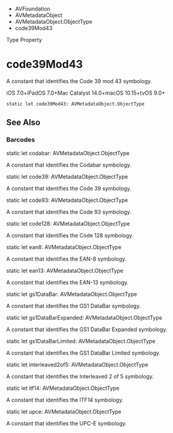 

- AVFoundation
- AVMetadataObject
- AVMetadataObject.ObjectType
-  code39Mod43 

Type Property

# code39Mod43

A constant that identifies the Code 39 mod 43 symbology.

iOS 7.0+iPadOS 7.0+Mac Catalyst 14.0+macOS 10.15+tvOS 9.0+

``` source
static let code39Mod43: AVMetadataObject.ObjectType
```

## See Also

### Barcodes

static let codabar: AVMetadataObject.ObjectType

A constant that identifies the Codabar symbology.

static let code39: AVMetadataObject.ObjectType

A constant that identifies the Code 39 symbology.

static let code93: AVMetadataObject.ObjectType

A constant that identifies the Code 93 symbology.

static let code128: AVMetadataObject.ObjectType

A constant that identifies the Code 128 symbology.

static let ean8: AVMetadataObject.ObjectType

A constant that identifies the EAN-8 symbology.

static let ean13: AVMetadataObject.ObjectType

A constant that identifies the EAN-13 symbology.

static let gs1DataBar: AVMetadataObject.ObjectType

A constant that identifies the GS1 DataBar symbology.

static let gs1DataBarExpanded: AVMetadataObject.ObjectType

A constant that identifies the GS1 DataBar Expanded symbology.

static let gs1DataBarLimited: AVMetadataObject.ObjectType

A constant that identifies the GS1 DataBar Limited symbology.

static let interleaved2of5: AVMetadataObject.ObjectType

A constant that identifies the Interleaved 2 of 5 symbology.

static let itf14: AVMetadataObject.ObjectType

A constant that identifies the ITF14 symbology.

static let upce: AVMetadataObject.ObjectType

A constant that identifies the UPC-E symbology.

